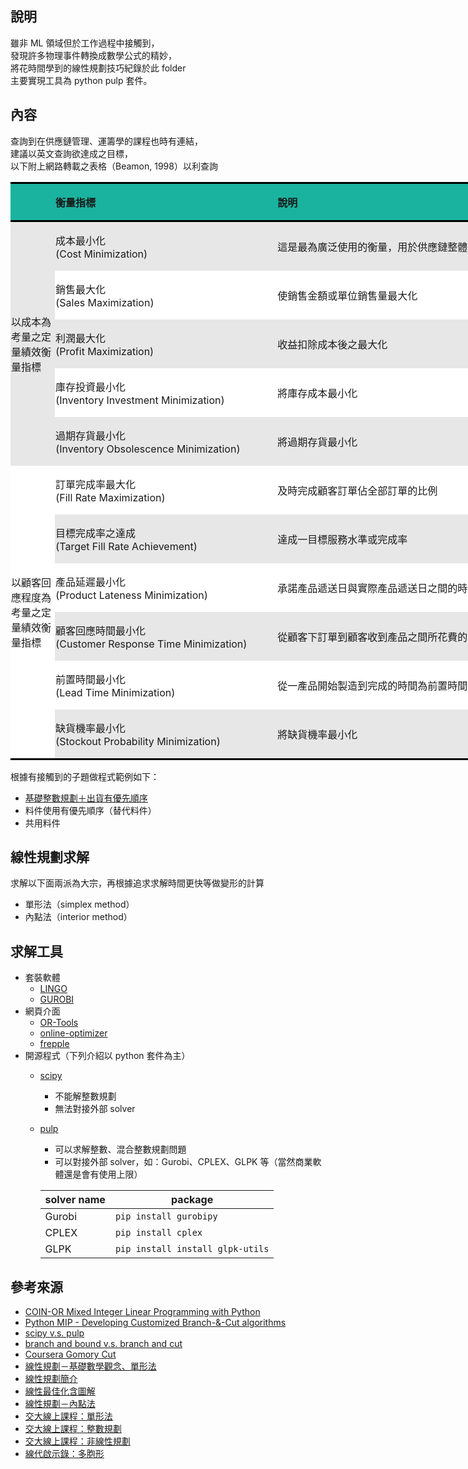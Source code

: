 ## 說明
雖非 ML 領域但於工作過程中接觸到，  
發現許多物理事件轉換成數學公式的精妙，  
將花時間學到的線性規劃技巧紀錄於此 folder  
主要實現工具為 python pulp 套件。

## 內容
查詢到在供應鏈管理、運籌學的課程也時有連結，   
建議以英文查詢欲達成之目標，  
以下附上網路轉載之表格（Beamon, 1998）以利查詢   
<table class="MsoNormalTable" border="0" cellspacing="0" cellpadding="0" width="0" style="width:735.0pt;border-collapse:collapse;mso-yfti-tbllook:1056;
 mso-padding-alt:0cm 0cm 0cm 0cm">
 <tbody><tr style="mso-yfti-irow:0;mso-yfti-firstrow:yes;height:17.9pt">
  <td width="69" style="width:52.0pt;border-top:solid black 2.25pt;border-left:
  none;border-bottom:solid black 2.25pt;border-right:none;background:#1AB39F;
  padding:.75pt .75pt .75pt .75pt;height:17.9pt"></td>
  <td width="355" style="width:266.0pt;border-top:solid black 2.25pt;border-left:
  none;border-bottom:solid black 2.25pt;border-right:none;background:#1AB39F;
  padding:.75pt .75pt .75pt .75pt;height:17.9pt">
  <p class="MsoNormal"><b><span style="font-family:&quot;新細明體&quot;,serif;mso-ascii-font-family:
  Calibri;mso-ascii-theme-font:minor-latin;mso-fareast-font-family:新細明體;
  mso-fareast-theme-font:minor-fareast;mso-hansi-font-family:Calibri;
  mso-hansi-theme-font:minor-latin">衡量指標</span></b></p>
  </td>
  <td width="555" style="width:416.0pt;border-top:solid black 2.25pt;border-left:
  none;border-bottom:solid black 2.25pt;border-right:none;background:#1AB39F;
  padding:.75pt .75pt .75pt .75pt;height:17.9pt">
  <p class="MsoNormal"><b><span style="font-family:&quot;新細明體&quot;,serif;mso-ascii-font-family:
  Calibri;mso-ascii-theme-font:minor-latin;mso-fareast-font-family:新細明體;
  mso-fareast-theme-font:minor-fareast;mso-hansi-font-family:Calibri;
  mso-hansi-theme-font:minor-latin">說明</span></b></p>
  </td>
 </tr>
 <tr style="mso-yfti-irow:1;height:21.5pt">
  <td width="69" rowspan="5" style="width:52.0pt;border:none;mso-border-top-alt:
  solid black 2.25pt;background:#E7E7E7;padding:.75pt .75pt .75pt .75pt;
  height:21.5pt">
  <p class="MsoNormal"><span style="font-family:&quot;新細明體&quot;,serif;mso-ascii-font-family:
  Calibri;mso-ascii-theme-font:minor-latin;mso-fareast-font-family:新細明體;
  mso-fareast-theme-font:minor-fareast;mso-hansi-font-family:Calibri;
  mso-hansi-theme-font:minor-latin">以成本為考量之定量績效衡量指標</span></p>
  </td>
  <td width="355" style="width:266.0pt;border:none;mso-border-top-alt:solid black 2.25pt;
  background:#E7E7E7;padding:.75pt .75pt .75pt .75pt;height:21.5pt">
  <p class="MsoNormal"><span style="font-family:&quot;新細明體&quot;,serif;mso-ascii-font-family:
  Calibri;mso-ascii-theme-font:minor-latin;mso-fareast-font-family:新細明體;
  mso-fareast-theme-font:minor-fareast;mso-hansi-font-family:Calibri;
  mso-hansi-theme-font:minor-latin">成本最小化</span><span lang="EN-US"><br>
  (Cost Minimization)</span></p>
  </td>
  <td width="555" style="width:416.0pt;border:none;mso-border-top-alt:solid black 2.25pt;
  background:#E7E7E7;padding:.75pt .75pt .75pt .75pt;height:21.5pt">
  <p class="MsoNormal"><span style="font-family:&quot;新細明體&quot;,serif;mso-ascii-font-family:
  Calibri;mso-ascii-theme-font:minor-latin;mso-fareast-font-family:新細明體;
  mso-fareast-theme-font:minor-fareast;mso-hansi-font-family:Calibri;
  mso-hansi-theme-font:minor-latin">這是最為廣泛使用的衡量，用於供應鏈整體或特有的商業單位、階段</span></p>
  </td>
 </tr>
 <tr style="mso-yfti-irow:2;height:21.5pt">
  <td width="355" style="width:266.0pt;background:white;padding:.75pt .75pt .75pt .75pt;
  height:21.5pt">
  <p class="MsoNormal"><span style="font-family:&quot;新細明體&quot;,serif;mso-ascii-font-family:
  Calibri;mso-ascii-theme-font:minor-latin;mso-fareast-font-family:新細明體;
  mso-fareast-theme-font:minor-fareast;mso-hansi-font-family:Calibri;
  mso-hansi-theme-font:minor-latin">銷售最<span class="GramE">大化</span></span><span lang="EN-US"><br>
  (Sales Maximization)</span></p>
  </td>
  <td width="555" style="width:416.0pt;background:white;padding:.75pt .75pt .75pt .75pt;
  height:21.5pt">
  <p class="MsoNormal"><span style="font-family:&quot;新細明體&quot;,serif;mso-ascii-font-family:
  Calibri;mso-ascii-theme-font:minor-latin;mso-fareast-font-family:新細明體;
  mso-fareast-theme-font:minor-fareast;mso-hansi-font-family:Calibri;
  mso-hansi-theme-font:minor-latin">使銷售金額或單位銷售量最大化</span></p>
  </td>
 </tr>
 <tr style="mso-yfti-irow:3;height:21.5pt">
  <td width="355" style="width:266.0pt;background:#E7E7E7;padding:.75pt .75pt .75pt .75pt;
  height:21.5pt">
  <p class="MsoNormal"><span style="font-family:&quot;新細明體&quot;,serif;mso-ascii-font-family:
  Calibri;mso-ascii-theme-font:minor-latin;mso-fareast-font-family:新細明體;
  mso-fareast-theme-font:minor-fareast;mso-hansi-font-family:Calibri;
  mso-hansi-theme-font:minor-latin">利潤最<span class="GramE">大化</span></span><span lang="EN-US"><br>
  (Profit Maximization)</span></p>
  </td>
  <td width="555" style="width:416.0pt;background:#E7E7E7;padding:.75pt .75pt .75pt .75pt;
  height:21.5pt">
  <p class="MsoNormal"><span style="font-family:&quot;新細明體&quot;,serif;mso-ascii-font-family:
  Calibri;mso-ascii-theme-font:minor-latin;mso-fareast-font-family:新細明體;
  mso-fareast-theme-font:minor-fareast;mso-hansi-font-family:Calibri;
  mso-hansi-theme-font:minor-latin">收益扣除成本後之最大化</span></p>
  </td>
 </tr>
 <tr style="mso-yfti-irow:4;height:21.5pt">
  <td width="355" style="width:266.0pt;background:white;padding:.75pt .75pt .75pt .75pt;
  height:21.5pt">
  <p class="MsoNormal"><span style="font-family:&quot;新細明體&quot;,serif;mso-ascii-font-family:
  Calibri;mso-ascii-theme-font:minor-latin;mso-fareast-font-family:新細明體;
  mso-fareast-theme-font:minor-fareast;mso-hansi-font-family:Calibri;
  mso-hansi-theme-font:minor-latin">庫存投資最小化</span><span lang="EN-US"><br>
  (Inventory Investment Minimization)</span></p>
  </td>
  <td width="555" style="width:416.0pt;background:white;padding:.75pt .75pt .75pt .75pt;
  height:21.5pt">
  <p class="MsoNormal"><span style="font-family:&quot;新細明體&quot;,serif;mso-ascii-font-family:
  Calibri;mso-ascii-theme-font:minor-latin;mso-fareast-font-family:新細明體;
  mso-fareast-theme-font:minor-fareast;mso-hansi-font-family:Calibri;
  mso-hansi-theme-font:minor-latin">將庫存成本最小化</span></p>
  </td>
 </tr>
 <tr style="mso-yfti-irow:5;height:21.5pt">
  <td width="355" style="width:266.0pt;background:#E7E7E7;padding:.75pt .75pt .75pt .75pt;
  height:21.5pt">
  <p class="MsoNormal"><span style="font-family:&quot;新細明體&quot;,serif;mso-ascii-font-family:
  Calibri;mso-ascii-theme-font:minor-latin;mso-fareast-font-family:新細明體;
  mso-fareast-theme-font:minor-fareast;mso-hansi-font-family:Calibri;
  mso-hansi-theme-font:minor-latin">過期存貨最小化</span><span lang="EN-US"><br>
  (Inventory Obsolescence Minimization)</span></p>
  </td>
  <td width="555" style="width:416.0pt;background:#E7E7E7;padding:.75pt .75pt .75pt .75pt;
  height:21.5pt">
  <p class="MsoNormal"><span style="font-family:&quot;新細明體&quot;,serif;mso-ascii-font-family:
  Calibri;mso-ascii-theme-font:minor-latin;mso-fareast-font-family:新細明體;
  mso-fareast-theme-font:minor-fareast;mso-hansi-font-family:Calibri;
  mso-hansi-theme-font:minor-latin">將過期存貨最小化</span></p>
  </td>
 </tr>
 <tr style="mso-yfti-irow:6;height:21.5pt">
  <td width="69" rowspan="6" style="width:52.0pt;border:none;border-bottom:solid black 2.25pt;
  background:white;padding:.75pt .75pt .75pt .75pt;height:21.5pt">
  <p class="MsoNormal"><span style="font-family:&quot;新細明體&quot;,serif;mso-ascii-font-family:
  Calibri;mso-ascii-theme-font:minor-latin;mso-fareast-font-family:新細明體;
  mso-fareast-theme-font:minor-fareast;mso-hansi-font-family:Calibri;
  mso-hansi-theme-font:minor-latin">以顧客回應程度為考量之定量績效衡量指標</span></p>
  </td>
  <td width="355" style="width:266.0pt;background:white;padding:.75pt .75pt .75pt .75pt;
  height:21.5pt">
  <p class="MsoNormal"><span style="font-family:&quot;新細明體&quot;,serif;mso-ascii-font-family:
  Calibri;mso-ascii-theme-font:minor-latin;mso-fareast-font-family:新細明體;
  mso-fareast-theme-font:minor-fareast;mso-hansi-font-family:Calibri;
  mso-hansi-theme-font:minor-latin">訂單完成率最<span class="GramE">大化</span></span><span lang="EN-US"><br>
  (Fill Rate Maximization)</span></p>
  </td>
  <td width="555" style="width:416.0pt;background:white;padding:.75pt .75pt .75pt .75pt;
  height:21.5pt">
  <p class="MsoNormal"><span style="font-family:&quot;新細明體&quot;,serif;mso-ascii-font-family:
  Calibri;mso-ascii-theme-font:minor-latin;mso-fareast-font-family:新細明體;
  mso-fareast-theme-font:minor-fareast;mso-hansi-font-family:Calibri;
  mso-hansi-theme-font:minor-latin">及時完成顧客訂單<span class="GramE">佔</span>全部訂單的比例</span></p>
  </td>
 </tr>
 <tr style="mso-yfti-irow:7;height:21.5pt">
  <td width="355" style="width:266.0pt;background:#E7E7E7;padding:.75pt .75pt .75pt .75pt;
  height:21.5pt">
  <p class="MsoNormal"><span style="font-family:&quot;新細明體&quot;,serif;mso-ascii-font-family:
  Calibri;mso-ascii-theme-font:minor-latin;mso-fareast-font-family:新細明體;
  mso-fareast-theme-font:minor-fareast;mso-hansi-font-family:Calibri;
  mso-hansi-theme-font:minor-latin">目標完成率之達成</span><span lang="EN-US"><br>
  (Target Fill Rate Achievement)</span></p>
  </td>
  <td width="555" style="width:416.0pt;background:#E7E7E7;padding:.75pt .75pt .75pt .75pt;
  height:21.5pt">
  <p class="MsoNormal"><span style="font-family:&quot;新細明體&quot;,serif;mso-ascii-font-family:
  Calibri;mso-ascii-theme-font:minor-latin;mso-fareast-font-family:新細明體;
  mso-fareast-theme-font:minor-fareast;mso-hansi-font-family:Calibri;
  mso-hansi-theme-font:minor-latin">達成<span class="GramE">一</span>目標服務水準或完成率</span></p>
  </td>
 </tr>
 <tr style="mso-yfti-irow:8;height:21.5pt">
  <td width="355" style="width:266.0pt;background:white;padding:.75pt .75pt .75pt .75pt;
  height:21.5pt">
  <p class="MsoNormal"><span style="font-family:&quot;新細明體&quot;,serif;mso-ascii-font-family:
  Calibri;mso-ascii-theme-font:minor-latin;mso-fareast-font-family:新細明體;
  mso-fareast-theme-font:minor-fareast;mso-hansi-font-family:Calibri;
  mso-hansi-theme-font:minor-latin">產品延遲最小化</span><span lang="EN-US"><br>
  (Product Lateness Minimization)</span></p>
  </td>
  <td width="555" style="width:416.0pt;background:white;padding:.75pt .75pt .75pt .75pt;
  height:21.5pt">
  <p class="MsoNormal"><span style="font-family:&quot;新細明體&quot;,serif;mso-ascii-font-family:
  Calibri;mso-ascii-theme-font:minor-latin;mso-fareast-font-family:新細明體;
  mso-fareast-theme-font:minor-fareast;mso-hansi-font-family:Calibri;
  mso-hansi-theme-font:minor-latin">承諾產品遞送日與實際產品遞送日之間的時間最小化</span></p>
  </td>
 </tr>
 <tr style="mso-yfti-irow:9;height:21.5pt">
  <td width="355" style="width:266.0pt;background:#E7E7E7;padding:.75pt .75pt .75pt .75pt;
  height:21.5pt">
  <p class="MsoNormal"><span style="font-family:&quot;新細明體&quot;,serif;mso-ascii-font-family:
  Calibri;mso-ascii-theme-font:minor-latin;mso-fareast-font-family:新細明體;
  mso-fareast-theme-font:minor-fareast;mso-hansi-font-family:Calibri;
  mso-hansi-theme-font:minor-latin">顧客回應時間最小化</span><span lang="EN-US"><br>
  (Customer Response Time Minimization)</span></p>
  </td>
  <td width="555" style="width:416.0pt;background:#E7E7E7;padding:.75pt .75pt .75pt .75pt;
  height:21.5pt">
  <p class="MsoNormal"><span style="font-family:&quot;新細明體&quot;,serif;mso-ascii-font-family:
  Calibri;mso-ascii-theme-font:minor-latin;mso-fareast-font-family:新細明體;
  mso-fareast-theme-font:minor-fareast;mso-hansi-font-family:Calibri;
  mso-hansi-theme-font:minor-latin">從顧客下訂單到顧客收到產品之間所花費的時間最小化</span></p>
  </td>
 </tr>
 <tr style="mso-yfti-irow:10;height:21.5pt">
  <td width="355" style="width:266.0pt;background:white;padding:.75pt .75pt .75pt .75pt;
  height:21.5pt">
  <p class="MsoNormal"><span style="font-family:&quot;新細明體&quot;,serif;mso-ascii-font-family:
  Calibri;mso-ascii-theme-font:minor-latin;mso-fareast-font-family:新細明體;
  mso-fareast-theme-font:minor-fareast;mso-hansi-font-family:Calibri;
  mso-hansi-theme-font:minor-latin">前置時間最小化</span><span lang="EN-US"><br>
  (Lead Time Minimization)</span></p>
  </td>
  <td width="555" style="width:416.0pt;background:white;padding:.75pt .75pt .75pt .75pt;
  height:21.5pt">
  <p class="MsoNormal"><span style="font-family:&quot;新細明體&quot;,serif;mso-ascii-font-family:
  Calibri;mso-ascii-theme-font:minor-latin;mso-fareast-font-family:新細明體;
  mso-fareast-theme-font:minor-fareast;mso-hansi-font-family:Calibri;
  mso-hansi-theme-font:minor-latin">從<span class="GramE">一</span>產品開始製造到完成的時間為前置時間，將其最小化</span></p>
  </td>
 </tr>
 <tr style="mso-yfti-irow:11;mso-yfti-lastrow:yes;height:21.5pt">
  <td width="355" style="width:266.0pt;border:none;border-bottom:solid black 2.25pt;
  background:#E7E7E7;padding:.75pt .75pt .75pt .75pt;height:21.5pt">
  <p class="MsoNormal"><span style="font-family:&quot;新細明體&quot;,serif;mso-ascii-font-family:
  Calibri;mso-ascii-theme-font:minor-latin;mso-fareast-font-family:新細明體;
  mso-fareast-theme-font:minor-fareast;mso-hansi-font-family:Calibri;
  mso-hansi-theme-font:minor-latin">缺貨機率最小化</span><span lang="EN-US"><br>
  (<span class="SpellE">Stockout</span> Probability Minimization)</span></p>
  </td>
  <td width="555" style="width:416.0pt;border:none;border-bottom:solid black 2.25pt;
  background:#E7E7E7;padding:.75pt .75pt .75pt .75pt;height:21.5pt">
  <p class="MsoNormal"><span style="font-family:&quot;新細明體&quot;,serif;mso-ascii-font-family:
  Calibri;mso-ascii-theme-font:minor-latin;mso-fareast-font-family:新細明體;
  mso-fareast-theme-font:minor-fareast;mso-hansi-font-family:Calibri;
  mso-hansi-theme-font:minor-latin">將缺貨機率最小化</span></p>
  </td>
 </tr>
</tbody></table>


根據有接觸到的子題做程式範例如下：  
* [基礎整數規劃＋出貨有優先順序](https://github.com/yuning-lin/SideProjects/blob/main/LinearProgramming/pulp_with_preemptive_goal_programming.ipynb)
* 料件使用有優先順序（替代料件）
* 共用料件

## 線性規劃求解
求解以下面兩派為大宗，再根據追求求解時間更快等做變形的計算
* 單形法（simplex method）
* 內點法（interior method）

## 求解工具
* 套裝軟體
  * [LINGO](https://www.lindo.com/index.php/ls-downloads/try-lingo)
  * [GUROBI](https://www.gurobi.com/resource/switching-from-open-source/)
* 網頁介面
  * [OR-Tools](https://developers.google.com/optimization/lp)
  * [online-optimizer](https://online-optimizer.appspot.com/)
  * [frepple](https://demo.frepple.com/)
* 開源程式（下列介紹以 python 套件為主）
  * [scipy](https://docs.scipy.org/doc/scipy/reference/generated/scipy.optimize.linprog.html)
    * 不能解整數規劃
    * 無法對接外部 solver
  * [pulp](https://coin-or.github.io/pulp/)
    * 可以求解整數、混合整數規劃問題
    * 可以對接外部 solver，如：Gurobi、CPLEX、GLPK 等（當然商業軟體還是會有使用上限）
                                                   
     solver name| package
     ---|---
     Gurobi| `pip install gurobipy`
     CPLEX| `pip install cplex`
     GLPK| `pip install install glpk-utils`
    

## 參考來源
* [COIN-OR Mixed Integer Linear Programming with Python](https://buildmedia.readthedocs.org/media/pdf/python-mip/latest/python-mip.pdf)
* [Python MIP - Developing Customized Branch-&-Cut algorithms](https://docs.python-mip.com/en/latest/custom.html)
* [scipy v.s. pulp](https://realpython.com/linear-programming-python/)
* [branch and bound v.s. branch and cut](https://www.cnblogs.com/dengfaheng/p/11344488.html)
* [Coursera Gomory Cut](https://zh-tw.coursera.org/lecture/lisan-youhua-suanfapian/3-3-3-qie-ge-ping-mian-loPYl)
* [線性規劃－基礎數學觀念、單形法](https://ccjou.wordpress.com/%e5%b0%88%e9%a1%8c%e6%8e%a2%e7%a9%b6/%e7%b7%9a%e6%80%a7%e8%a6%8f%e5%8a%83%e5%b0%88%e9%a1%8c/)
* [線性規劃簡介](https://www.wikiwand.com/zh-hk/%E7%BA%BF%E6%80%A7%E8%A7%84%E5%88%92)
* [線性最佳化含圖解](https://web.ntnu.edu.tw/~algo/LinearOptimization.html)
* [線性規劃－內點法](https://blog.csdn.net/dymodi/article/details/46441783)
* [交大線上課程：單形法](https://www.youtube.com/watch?v=RTe7_OO17ww&list=PLj6E8qlqmkFufn5avTvkdFDcYA9cnuzcd&index=5)
* [交大線上課程：整數規劃](https://www.youtube.com/watch?v=G5a8NOIxc8s&list=PLj6E8qlqmkFvyhyY3oCLq2OBIIew52c0b&index=6)
* [交大線上課程：非線性規劃](http://ocw.nctu.edu.tw/course_detail.php?bgid=3&gid=0&nid=358)
* [線代啟示錄：多胞形](https://ccjou.wordpress.com/2013/05/20/%E5%A4%9A%E8%83%9E%E5%BD%A2/)
